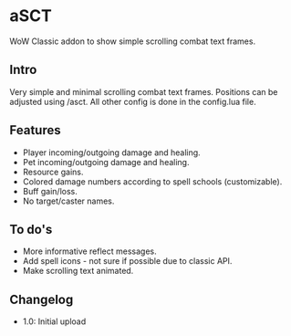 # aSCT
WoW Classic addon to show simple scrolling combat text frames.

## Intro
Very simple and minimal scrolling combat text frames.
Positions can be adjusted using /asct. All other config is done in the config.lua file.

## Features
  * Player incoming/outgoing damage and healing.
  * Pet incoming/outgoing damage and healing.
  * Resource gains.
  * Colored damage numbers according to spell schools (customizable).
  * Buff gain/loss.
  * No target/caster names.

## To do's
  * More informative reflect messages.
  * Add spell icons - not sure if possible due to classic API.
  * Make scrolling text animated.

## Changelog
  * 1.0: Initial upload
